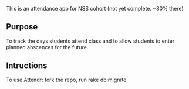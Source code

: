 This is an attendance app for NSS cohort (not yet complete. ~80\% there)

## Purpose

To track the days students attend class and to allow students to enter planned abscences for the future.

## Intructions

To use Attendr: fork the repo, run rake db:migrate

